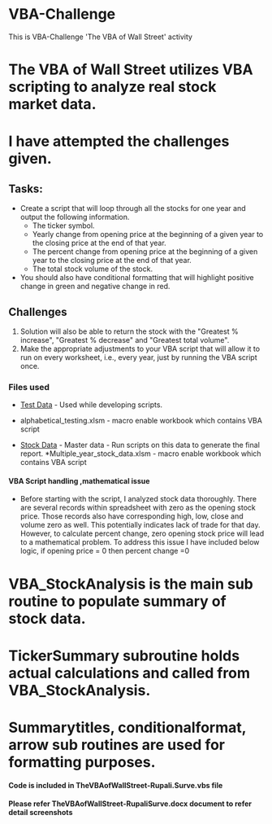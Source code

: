 # VBA-Challenge
This is VBA-Challenge 'The VBA of Wall Street' activity

# The VBA of Wall Street utilizes VBA scripting to analyze real stock market data.
# I have attempted the challenges given.

## Tasks:
* Create a script that will loop through all the stocks for one year and output the following information.
  * The ticker symbol.
  * Yearly change from opening price at the beginning of a given year to the closing price at the end of that year.
  * The percent change from opening price at the beginning of a given year to the closing price at the end of that year.
  * The total stock volume of the stock.
* You should also have conditional formatting that will highlight positive change in green and negative change in red.

## Challenges

1. Solution will also be able to return the stock with the "Greatest % increase", "Greatest % decrease" and "Greatest total volume". 
2. Make the appropriate adjustments to your VBA script that will allow it to run on every worksheet, i.e., every year, just by running the VBA script once.

### Files used 

* [Test Data](alphabetical_testing.xlsx) - Used while developing scripts.
* alphabetical_testing.xlsm - macro enable workbook which contains VBA script

* [Stock Data](Multiple_year_stock_data.xlsx) - Master data - Run scripts on this data to generate   the final report.
*Multiple_year_stock_data.xlsm - macro enable workbook which contains VBA script

#### VBA Script handling ,mathematical issue

* Before starting with the script, I analyzed stock data thoroughly. There are several records within spreadsheet with zero as the opening stock price. Those records also have corresponding high, low, close and volume zero as well. This potentially indicates lack of trade for that day. However,  to calculate percent change, zero opening stock price will lead to a mathematical problem. To address this issue I have included below logic, if opening price = 0 then percent change =0 

# VBA_StockAnalysis is the main sub routine to populate summary of stock data.
# TickerSummary subroutine holds actual calculations and called from VBA_StockAnalysis.
# Summarytitles, conditionalformat, arrow sub routines are used for formatting purposes.


#### Code is included in TheVBAofWallStreet-Rupali.Surve.vbs file

#### Please refer TheVBAofWallStreet-RupaliSurve.docx document to refer detail screenshots